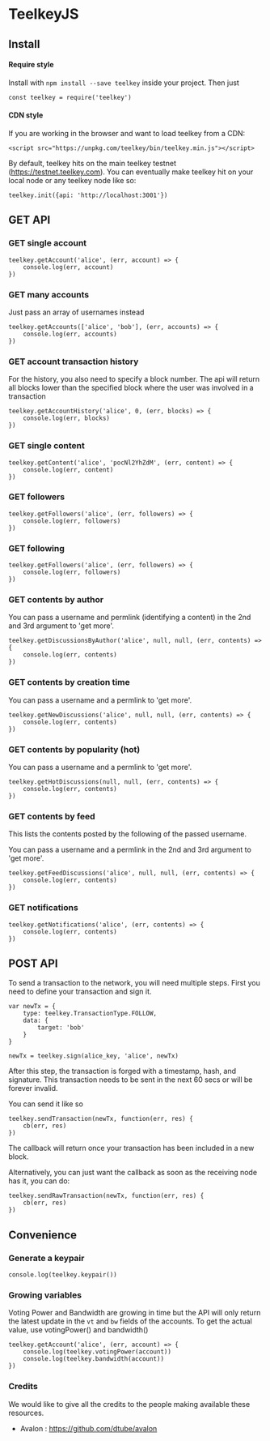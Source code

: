 # TeelkeyJS

## Install
#### Require style
Install with `npm install --save teelkey` inside your project. Then just
```
const teelkey = require('teelkey')
```
#### CDN style
If you are working in the browser and want to load teelkey from a CDN:
```
<script src="https://unpkg.com/teelkey/bin/teelkey.min.js"></script>
```

By default, teelkey hits on the main teelkey testnet (https://testnet.teelkey.com). You can eventually make teelkey hit on your local node or any teelkey node like so:

```
teelkey.init({api: 'http://localhost:3001'})
```

## GET API

### GET single account
```
teelkey.getAccount('alice', (err, account) => {
    console.log(err, account)
})
```

### GET many accounts
Just pass an array of usernames instead
```
teelkey.getAccounts(['alice', 'bob'], (err, accounts) => {
    console.log(err, accounts)
})
```

### GET account transaction history
For the history, you also need to specify a block number. The api will return all blocks lower than the specified block where the user was involved in a transaction
```
teelkey.getAccountHistory('alice', 0, (err, blocks) => {
    console.log(err, blocks)
})
```
### GET single content
```
teelkey.getContent('alice', 'pocNl2YhZdM', (err, content) => {
    console.log(err, content)
})
```

### GET followers
```
teelkey.getFollowers('alice', (err, followers) => {
    console.log(err, followers)
})
```

### GET following
```
teelkey.getFollowers('alice', (err, followers) => {
    console.log(err, followers)
})
```

### GET contents by author
You can pass a username and permlink (identifying a content) in the 2nd and 3rd argument to 'get more'.
```
teelkey.getDiscussionsByAuthor('alice', null, null, (err, contents) => {
    console.log(err, contents)
})
```

### GET contents by creation time
You can pass a username and a permlink to 'get more'.
```
teelkey.getNewDiscussions('alice', null, null, (err, contents) => {
    console.log(err, contents)
})
```

### GET contents by popularity (hot)
You can pass a username and a permlink to 'get more'.
```
teelkey.getHotDiscussions(null, null, (err, contents) => {
    console.log(err, contents)
})
```

### GET contents by feed
This lists the contents posted by the following of the passed username.

You can pass a username and a permlink in the 2nd and 3rd argument to 'get more'.
```
teelkey.getFeedDiscussions('alice', null, null, (err, contents) => {
    console.log(err, contents)
})
```

### GET notifications
```
teelkey.getNotifications('alice', (err, contents) => {
    console.log(err, contents)
})
```

## POST API

To send a transaction to the network, you will need multiple steps. First you need to define your transaction and sign it.

```
var newTx = {
    type: teelkey.TransactionType.FOLLOW,
    data: {
        target: 'bob'
    }
}

newTx = teelkey.sign(alice_key, 'alice', newTx)
```
After this step, the transaction is forged with a timestamp, hash, and signature. This transaction needs to be sent in the next 60 secs or will be forever invalid.

You can send it like so
```
teelkey.sendTransaction(newTx, function(err, res) {
    cb(err, res)
})
```
The callback will return once your transaction has been included in a new block.

Alternatively, you can just want the callback as soon as the receiving node has it, you can do:
```
teelkey.sendRawTransaction(newTx, function(err, res) {
    cb(err, res)
})
```

## Convenience

### Generate a keypair
```
console.log(teelkey.keypair())
```

### Growing variables
Voting Power and Bandwidth are growing in time but the API will only return the latest update in the `vt` and `bw` fields of the accounts. To get the actual value, use votingPower() and bandwidth()
```
teelkey.getAccount('alice', (err, account) => {
    console.log(teelkey.votingPower(account))
    console.log(teelkey.bandwidth(account)) 
})
```

### Credits
We would like to give all the credits to the people making available these resources.
- Avalon : https://github.com/dtube/avalon
